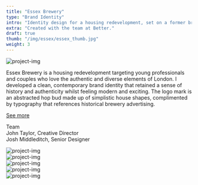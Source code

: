 ```yaml
---
title: "Essex Brewery"
type: "Brand Identity"
intro: "Identity design for a housing redevelopment, set on a former brewery site in East London."
extra: "Created with the team at Better."
draft: true
thumb: "/img/essex/essex_thumb.jpg"
weight: 3
---
```

<div class="row">
    <div class="col-xs-12">
        <img src="/img/essex/essex_logo.jpg" alt="project-img" class="project-img">
    </div>
</div>
<div class="row work-detail-container">
    <div class="col-xs-offset-0 col-xs-10 col-sm-offset-1 col-sm-6">
        <p class="work-detail">
            Essex Brewery is a housing redevelopment targeting young professionals and couples who love the authentic and diverse elements of London. I developed a clean, contemporary brand identity that retained a sense of history and authenticity whilst feeling modern and exciting. The logo mark is an abstracted hop bud made up of simplistic house shapes, complimented by typography that references historical brewery advertising.
        </p>
        <p><a href="https://better.agency/work/essex-brewery/" class="work-detail-link">See more</a></p>
    </div>
    <div class="col-xs-offset-0 col-xs-5 col-sm-offset-1 col-sm-3">
        <p class="work-detail">
            Team
            <br>
            John Taylor, Creative Director
            <br>
            Josh Middleditch, Senior  Designer
        </p>
    </div>
</div>
<div class="row">
    <div class="col-xs-12">
        <img src="/img/essex/essex_spread2.jpg" alt="project-img" class="project-img">
    </div>
</div>
<div class="row">
    <div class="col-xs-12">
        <img src="/img/essex/essex_spread1.jpg" alt="project-img" class="project-img">
    </div>
</div>
<div class="row end-xs">
    <div class="col-xs-12 col-sm-8">
        <img src="/img/essex/essex_spread3.jpg" alt="project-img" class="project-img">
    </div>
</div>
<div class="row">
    <div class="col-xs-12 col-sm-8">
        <img src="/img/essex/essex_tote.jpg" alt="project-img" class="project-img">
    </div>
</div>
<div class="row">
    <div class="col-xs-12">
        <img src="/img/essex/essex_hoarding.jpg" alt="project-img" class="project-img">
    </div>
</div>
